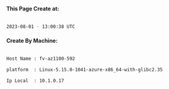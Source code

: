 
   
#### This Page Create at:

```bash

2023-08-01 - 13:00:38 UTC

```

#### Create By Machine:

```bash

Host Name : fv-az1100-592

platform  : Linux-5.15.0-1041-azure-x86_64-with-glibc2.35

Ip Local  : 10.1.0.17

```

